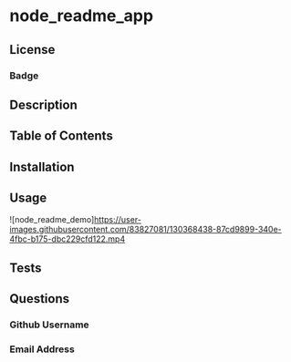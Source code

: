 # node_readme_app
## License
### Badge

## Description 

## Table of Contents

## Installation

## Usage
![node_readme_demo]https://user-images.githubusercontent.com/83827081/130368438-87cd9899-340e-4fbc-b175-dbc229cfd122.mp4


## Tests

## Questions
### Github Username
### Email Address
